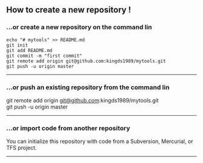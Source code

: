 ## How to create a new repository !

### ...or create a new repository on the command lin
~~~
echo "# mytools" >> README.md  
git init  
git add README.md  
git commit -m "first commit"  
git remote add origin git@github.com:kingds1989/mytools.git  
git push -u origin master  
~~~
___
### ...or push an existing repository from the command lin
git remote add origin git@github.com:kingds1989/mytools.git  
git push -u origin master  
___
### ...or import code from another repository
You can initialize this repository with code from a Subversion, Mercurial, or TFS project.  
___
